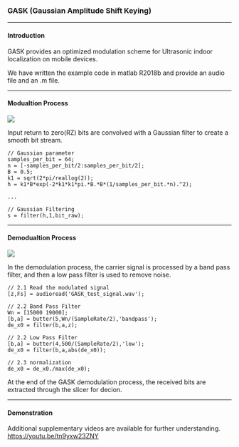 ### GASK (Gaussian Amplitude Shift Keying)
---
#### Introduction

GASK provides an optimized modulation scheme for Ultrasonic indoor localization on mobile devices.

We have written the example code in matlab R2018b and provide an audio file and an .m file.

------

#### Modualtion Process
![](https://github.com/JinseKwon/GASK/tree/master/image/GASK_modulation.png)

Input return to zero(RZ) bits are convolved with a Gaussian filter to create a smooth bit stream.
```
// Gaussian parameter
samples_per_bit = 64;
n = [-samples_per_bit/2:samples_per_bit/2];
B = 0.5;
k1 = sqrt(2*pi/reallog(2));
h = k1*B*exp(-2*k1*k1*pi.*B.*B*(1/samples_per_bit.*n).^2);

...

// Gaussian Filtering
s = filter(h,1,bit_raw);
```

------

#### Demodualtion Process
![](https://github.com/JinseKwon/GASK/tree/master/image/GASK_demodulation.png)

In the demodulation process, the carrier signal is processed by a band pass filter, and then a low pass filter is used to remove noise.
```
// 2.1 Read the modulated signal
[z,Fs] = audioread('GASK_test_signal.wav');

// 2.2 Band Pass Filter
Wn = [15000 19000];
[b,a] = butter(5,Wn/(SampleRate/2),'bandpass');
de_x0 = filter(b,a,z);

// 2.2 Low Pass Filter
[b,a] = butter(4,500/(SampleRate/2),'low');
de_x0 = filter(b,a,abs(de_x0));

// 2.3 normalization
de_x0 = de_x0./max(de_x0);
```
At the end of the GASK demodulation process, the received bits are extracted through the slicer for decion.

------

#### Demonstration
Additional supplementary videos are available for further understanding. <https://youtu.be/tn9yxw23ZNY>

